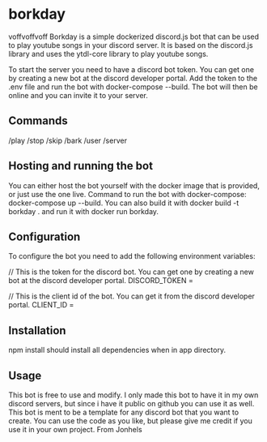 # borkday
voffvoffvoff
Borkday is a simple dockerized discord.js bot that can be used to play youtube songs in your discord server. It is based on the discord.js library and uses the ytdl-core library to play youtube songs.

To start the server you need to have a discord bot token. You can get one by creating a new bot at the discord developer portal. Add the token to the .env file and run the bot with docker-compose --build. The bot will then be online and you can invite it to your server.

## Commands
/play
/stop
/skip
/bark
/user
/server

## Hosting and running the bot
You can either host the bot yourself with the docker image that is provided, or just use the one live. Command to run the bot with docker-compose: docker-compose up --build. You can also build it with docker build -t borkday . and run it with docker run borkday.

## Configuration
To configure the bot you need to add the following environment variables:

// This is the token for the discord bot. You can get one by creating a new bot at the discord developer portal.
DISCORD_TOKEN =

// This is the client id of the bot. You can get it from the discord developer portal.
CLIENT_ID =

## Installation
npm install should install all dependencies when in app directory.

## Usage
This bot is free to use and modify. I only made this bot to have it in my own discord servers, but since i have it public on github you can use it as well. This bot is ment to be a template for any discord bot that you want to create. You can use the code as you like, but please give me credit if you use it in your own project. From Jonhels

